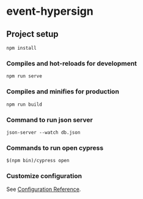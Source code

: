 # event-hypersign

## Project setup
```
npm install
```

### Compiles and hot-reloads for development
```
npm run serve
```

### Compiles and minifies for production
```
npm run build
```
### Command to run json server
```
json-server --watch db.json
```

### Commands to run open cypress
```
$(npm bin)/cypress open
```


### Customize configuration
See [Configuration Reference](https://cli.vuejs.org/config/).
